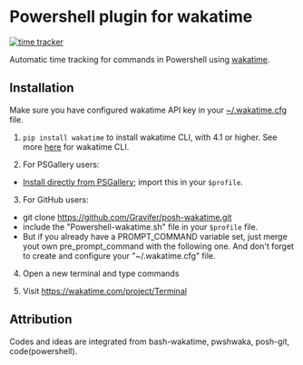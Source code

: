 Powershell plugin for wakatime
=======================

[![time tracker](https://wakatime.com/badge/github/Gravifer/posh-wakatime.svg)](https://wakatime.com/badge/github/Gravifer/posh-wakatime)

Automatic time tracking for commands in Powershell using [wakatime](http://wakatime.com/).

Installation
------------

Make sure you have configured wakatime API key in your [~/.wakatime.cfg](https://github.com/wakatime/wakatime#configuring) file.

1. `pip install wakatime` to install wakatime CLI, with 4.1 or higher. See more [here](https://github.com/wakatime/wakatime) for wakatime CLI.

2. For PSGallery users:
  - [Install directly from PSGallery](https://www.powershellgallery.com/packages/posh-wakatime); import this in your `$profile`.

3. For GitHub users:
  - git clone https://github.com/Gravifer/posh-wakatime.git
  - include the "Powershell-wakatime.sh" file in your `$profile` file.
  - But if you already have a PROMPT_COMMAND variable set,
    just merge yout own pre_prompt_command with the following one.
    And don't forget to create and configure your "~/.wakatime.cfg" file.

4. Open a new terminal and type commands

5. Visit https://wakatime.com/project/Terminal

Attribution
------------

Codes and ideas are integrated from bash-wakatime, pwshwaka, posh-git, code(powershell).
